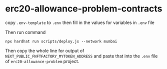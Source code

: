 # erc20-allowance-problem-contracts

copy `.env-template` to `.env`
then fill in the values for variables in `.env` file

Then run command

```
npx hardhat run scripts/deploy.js --network mumbai
```

Then copy the whole line for output of `NEXT_PUBLIC_FNFTFACTORY_MYTOKEN_ADDRESS` and paste that into the `.env` file of `erc20-allowance-problem` project.
